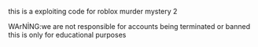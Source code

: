 this is a exploiting code for roblox murder mystery 2 

WArNİNG:we are not responsible for accounts being terminated or banned this is only for educational purposes
